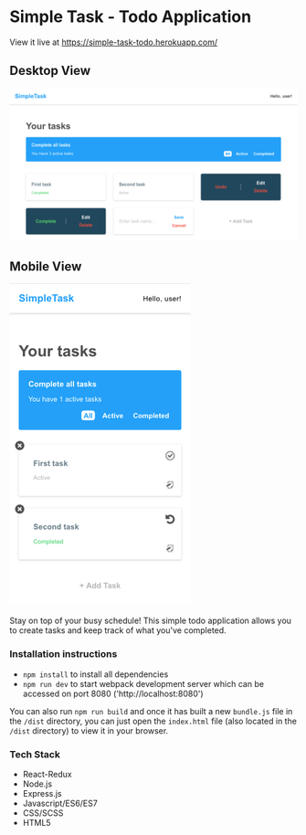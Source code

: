 # Simple Task - Todo Application
View it live at https://simple-task-todo.herokuapp.com/

## Desktop View

![Simple Task Desktop](https://github.com/jchoo157/todo-app/blob/master/public/images/simple-task-desktop.png)

## Mobile View

![Simple Task Mobile](https://github.com/jchoo157/todo-app/blob/master/public/images/simple-task-mobile.png)

Stay on top of your busy schedule! This simple todo application allows you to create tasks and keep track of what you've completed.

### Installation instructions
- `npm install` to install all dependencies
- `npm run dev` to start webpack development server which can be accessed on port 8080 ('http://localhost:8080')

You can also run `npm run build` and once it has built a new `bundle.js` file in the `/dist` directory, you can just open the `index.html` file (also located in the `/dist` directory) to view it in your browser.

### Tech Stack
- React-Redux
- Node.js
- Express.js
- Javascript/ES6/ES7
- CSS/SCSS
- HTML5